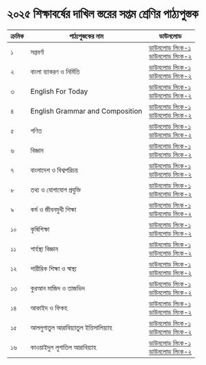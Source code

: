 # ২০২৫ শিক্ষাবর্ষের দাখিল স্তরের সপ্তম শ্রেণির পাঠ্যপুস্তক

| ক্রমিক | পাঠ্যপুস্তকের নাম | ডাউনলোড |
| --- | --- | --- |
| ১ | সপ্তবর্ণা | [ডাউনলোড লিংক-১](https://drive.google.com/file/d/1fhfio1JTOR9YRfWPGABUe5E876NRIcuw/view?usp=drive_link)<br>[ডাউনলোড লিংক-২](https://drive.egovcloud.gov.bd/index.php/s/V7uKhTkfQE1nUyL) |
| ২ | বাংলা ব্যাকরণ ও নির্মিতি | [ডাউনলোড লিংক-১](https://drive.google.com/file/d/1h5AXybzIF4QO7soF2qhTATwTR96IHn3F/view?usp=drive_link)<br>[ডাউনলোড লিংক-২](https://drive.egovcloud.gov.bd/index.php/s/H8dEQFYJNs0CUWv) |
| ৩ | English For Today | [ডাউনলোড লিংক-১](https://drive.google.com/file/d/1e6HNMnZgkZGo8arLTMwtZxZS4ZwqYL6J/view?usp=drive_link)<br>[ডাউনলোড লিংক-২](https://drive.egovcloud.gov.bd/index.php/s/e9hzr4YUZ6Og4GF) |
| ৪ | English Grammar and Composition | [ডাউনলোড লিংক-১](https://drive.google.com/file/d/1c4nytdegLYv9n-WkuJG3NvpZLfeoOMor/view?usp=drive_link)<br>[ডাউনলোড লিংক-২](https://drive.egovcloud.gov.bd/index.php/s/IEnatOm4X9d1lqo) |
| ৫ | গণিত | [ডাউনলোড লিংক-১](https://drive.google.com/file/d/1AI1vlqbyDqBHnWi1xmOjfsnEmr40Kpwo/view?usp=drive_link)<br>[ডাউনলোড লিংক-২](https://drive.egovcloud.gov.bd/index.php/s/REz8Q2sHLGMpYi5) |
| ৬ | বিজ্ঞান | [ডাউনলোড লিংক-১](https://drive.google.com/file/d/1iwlk1bUj6pkFFJV5QErQ0seED66umRet/view?usp=drive_link)<br>[ডাউনলোড লিংক-২](https://drive.egovcloud.gov.bd/index.php/s/epMP4D9AJZLuy9l) |
| ৭ | বাংলাদেশ ও বিশ্বপরিচয় | [ডাউনলোড লিংক-১](https://drive.google.com/file/d/1bucQhSGUyQYm5SiK7Lp3Fn-V2TzvcyBF/view?usp=drive_link)<br>[ডাউনলোড লিংক-২](https://drive.egovcloud.gov.bd/index.php/s/zNl0da8TyicsLFH) |
| ৮ | তথ্য ও যোগাযোগ প্রযুক্তি | [ডাউনলোড লিংক-১](https://drive.google.com/file/d/11pnFIdhCmx9KNJJPWG-cWqTJ4v12Z6eZ/view?usp=drive_link)<br>[ডাউনলোড লিংক-২](https://drive.egovcloud.gov.bd/index.php/s/RrR4NMYmti8q46N) |
| ৯ | কর্ম ও জীবনমুখী শিক্ষা | [ডাউনলোড লিংক-১](https://drive.google.com/file/d/1koCFAkuxL2rpquIWhzTw4n34GbTfqty6/view?usp=drive_link)<br>[ডাউনলোড লিংক-২](https://drive.egovcloud.gov.bd/index.php/s/mZr4ut4xpEV8LGs) |
| ১০ | কৃষিশিক্ষা | [ডাউনলোড লিংক-১](https://drive.google.com/file/d/160O1dq0-q_8stCGzvWCK-8VcYxoLCefZ/view?usp=drive_link)<br>[ডাউনলোড লিংক-২](https://drive.egovcloud.gov.bd/index.php/s/mlExPf1Psafg3YK) |
| ১১ | গার্হস্থ্য বিজ্ঞান | [ডাউনলোড লিংক-১](https://drive.google.com/file/d/1ypUtq6b7mh_ph4oOtXpwzlm75t2XvwrB/view?usp=drive_link)<br>[ডাউনলোড লিংক-২](https://drive.egovcloud.gov.bd/index.php/s/XfPcayQvXUS0SFD) |
| ১২ | শারীরিক শিক্ষা ও স্বাস্থ্য | [ডাউনলোড লিংক-১](https://drive.google.com/file/d/1gVKk1cUePGPcNSRz1mU1X-ZWqQjDcAmT/view?usp=sharing)<br>[ডাউনলোড লিংক-২](https://drive.egovcloud.gov.bd/index.php/s/T4IaRZa1CcbZkvS) |
| ১৩ | কুরআন মাজিদ ও তাজভিদ | [ডাউনলোড লিংক-১](https://drive.google.com/file/d/1rnQCcfwDx-uWIHyIY3N7kCiEnhmtsTV7/view?usp=drive_link)<br>[ডাউনলোড লিংক-২](https://drive.egovcloud.gov.bd/index.php/s/MG8B44wFutAi3W2) |
| ১৪ | আকাইদ ও ফিকহ | [ডাউনলোড লিংক-১](https://drive.google.com/file/d/1jjQ_JdOyF-DNUABxfQuyGRRpXnScqte9/view?usp=drive_link)<br>[ডাউনলোড লিংক-২](https://drive.egovcloud.gov.bd/index.php/s/qdgNhWfNPf89E0M) |
| ১৫ | আললুগাতুল আরাবিয়্যাতুল ইত্তিসালিয়্যাহ | [ডাউনলোড লিংক-১](https://drive.google.com/file/d/1p-HZuwUkAwxbIDRAeQk6FPoC_QDOLFXM/view?usp=drive_link)<br>[ডাউনলোড লিংক-২](https://drive.egovcloud.gov.bd/index.php/s/pTlBc5zbRdS5JqF) |
| ১৬ | কাওয়াইদুল লুগাতিল আরাবিয়্যাহ | [ডাউনলোড লিংক-১](https://drive.google.com/file/d/15xspYHxNB5QSR6bDqB2sPcbtI5yDAjBY/view?usp=drive_link)<br>[ডাউনলোড লিংক-২](https://drive.egovcloud.gov.bd/index.php/s/N6rl5jRJvDbddaR) |